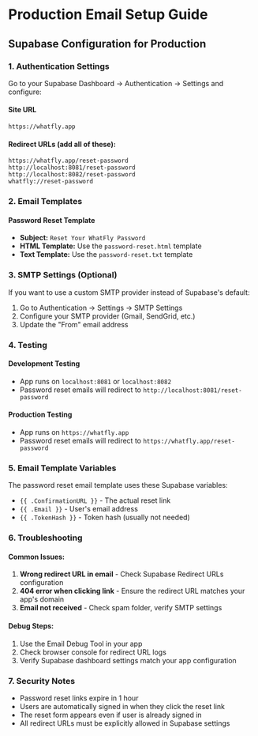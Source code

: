 # Production Email Setup Guide

## Supabase Configuration for Production

### 1. Authentication Settings

Go to your Supabase Dashboard → Authentication → Settings and configure:

#### Site URL
```
https://whatfly.app
```

#### Redirect URLs (add all of these):
```
https://whatfly.app/reset-password
http://localhost:8081/reset-password
http://localhost:8082/reset-password
whatfly://reset-password
```

### 2. Email Templates

#### Password Reset Template
- **Subject:** `Reset Your WhatFly Password`
- **HTML Template:** Use the `password-reset.html` template
- **Text Template:** Use the `password-reset.txt` template

### 3. SMTP Settings (Optional)

If you want to use a custom SMTP provider instead of Supabase's default:

1. Go to Authentication → Settings → SMTP Settings
2. Configure your SMTP provider (Gmail, SendGrid, etc.)
3. Update the "From" email address

### 4. Testing

#### Development Testing
- App runs on `localhost:8081` or `localhost:8082`
- Password reset emails will redirect to `http://localhost:8081/reset-password`

#### Production Testing
- App runs on `https://whatfly.app`
- Password reset emails will redirect to `https://whatfly.app/reset-password`

### 5. Email Template Variables

The password reset email template uses these Supabase variables:
- `{{ .ConfirmationURL }}` - The actual reset link
- `{{ .Email }}` - User's email address
- `{{ .TokenHash }}` - Token hash (usually not needed)

### 6. Troubleshooting

#### Common Issues:
1. **Wrong redirect URL in email** - Check Supabase Redirect URLs configuration
2. **404 error when clicking link** - Ensure the redirect URL matches your app's domain
3. **Email not received** - Check spam folder, verify SMTP settings

#### Debug Steps:
1. Use the Email Debug Tool in your app
2. Check browser console for redirect URL logs
3. Verify Supabase dashboard settings match your app configuration

### 7. Security Notes

- Password reset links expire in 1 hour
- Users are automatically signed in when they click the reset link
- The reset form appears even if user is already signed in
- All redirect URLs must be explicitly allowed in Supabase settings
